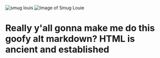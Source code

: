<img src="https://avatars1.githubusercontent.com/u/69170866?s=400&u=d0cbd8b9f00b8d565f49e47a9ed2407808248bef&v=4" alt="smug louis"></img>
![Image of Smug Louie](https://avatars1.githubusercontent.com/u/69170866?s=400&u=d0cbd8b9f00b8d565f49e47a9ed2407808248bef&v=4")

<h1>Really y'all gonna make me do this goofy alt markdown? HTML is ancient and established</h1>
